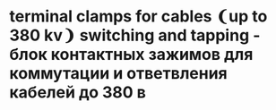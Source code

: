 # terminal clamps for cables ❨up to 380 kv❩ switching and tapping - блок контактных зажимов для коммутации и ответвления кабелей до 380 в

